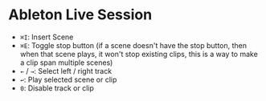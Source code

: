 # Ableton Live Session

- `⌘I`: Insert Scene
- `⌘E`: Toggle stop button (if a scene doesn't have the stop button, then when that scene plays, it won't stop existing clips, this is a way to make a clip span multiple scenes)
- `←` / `→`: Select left / right track
- `↩`: Play selected scene or clip
- `0`: Disable track or clip